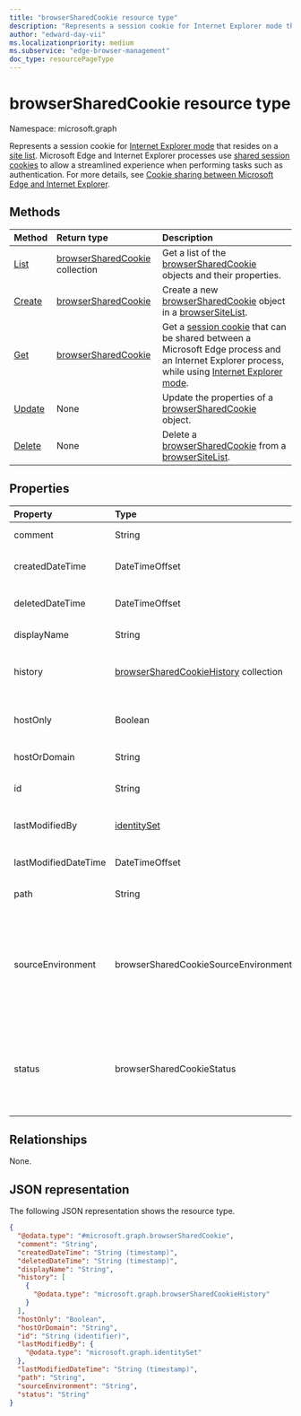 ```yaml
---
title: "browserSharedCookie resource type"
description: "Represents a session cookie for Internet Explorer mode that resides on a site list."
author: "edward-day-vii"
ms.localizationpriority: medium
ms.subservice: "edge-browser-management"
doc_type: resourcePageType
---
```


# browserSharedCookie resource type

Namespace: microsoft.graph

Represents a session cookie for [Internet Explorer mode](/deployedge/edge-ie-mode) that resides on a [site list](../resources/browsersitelist.md). Microsoft Edge and Internet Explorer processes use [shared session cookies](../resources/browsersharedcookie.md) to allow a streamlined experience when performing tasks such as authentication. For more details, see [Cookie sharing between Microsoft Edge and Internet Explorer](/deployedge/edge-ie-mode-add-guidance-cookieshare).

## Methods
|Method|Return type|Description|
|:---|:---|:---|
|[List](../api/browsersitelist-list-sharedcookies.md)|[browserSharedCookie](../resources/browsersharedcookie.md) collection|Get a list of the [browserSharedCookie](../resources/browsersharedcookie.md) objects and their properties.|
|[Create](../api/browsersitelist-post-sharedcookies.md)|[browserSharedCookie](../resources/browsersharedcookie.md)|Create a new [browserSharedCookie](../resources/browsersharedcookie.md) object in a [browserSiteList](../resources/browsersitelist.md).|
|[Get](../api/browsersharedcookie-get.md)|[browserSharedCookie](../resources/browsersharedcookie.md)|Get a [session cookie](../resources/browsersharedcookie.md) that can be shared between a Microsoft Edge process and an Internet Explorer process, while using [Internet Explorer mode](/deployedge/edge-ie-mode).|
|[Update](../api/browsersharedcookie-update.md)|None|Update the properties of a [browserSharedCookie](../resources/browsersharedcookie.md) object.|
|[Delete](../api/browsersitelist-delete-sharedcookies.md)|None|Delete a [browserSharedCookie](../resources/browsersharedcookie.md) from a [browserSiteList](../resources/browsersitelist.md).|

## Properties
|Property|Type|Description|
|:---|:---|:---|
|comment|String|The comment for the shared cookie.|
|createdDateTime|DateTimeOffset|The date and time when the shared cookie was created.|
|deletedDateTime|DateTimeOffset|The date and time when the shared cookie was deleted.|
|displayName|String|The name of the cookie.|
|history|[browserSharedCookieHistory](../resources/browsersharedcookiehistory.md) collection|The history of modifications applied to the cookie.|
|hostOnly|Boolean|Controls whether a cookie is a host-only or domain cookie.|
|hostOrDomain|String|The URL of the cookie.|
|id|String|The unique identifier for the cookie.|
|lastModifiedBy|[identitySet](../resources/identityset.md)|The user who last modified the cookie.|
|lastModifiedDateTime|DateTimeOffset|The date and time when the cookie was last modified.|
|path|String|The path of the cookie.|
|sourceEnvironment|browserSharedCookieSourceEnvironment|Specifies how the cookies are shared between Microsoft Edge and Internet Explorer. The possible values are: `microsoftEdge`, `internetExplorer11`, `both`, `unknownFutureValue`.|
|status|browserSharedCookieStatus|The status of the cookie. The possible values are: `published`, `pendingAdd`, `pendingEdit`, `pendingDelete`, `unknownFutureValue`.|

## Relationships
None.

## JSON representation
The following JSON representation shows the resource type.
<!-- {
  "blockType": "resource",
  "keyProperty": "id",
  "@odata.type": "microsoft.graph.browserSharedCookie",
  "openType": false
}
-->
``` json
{
  "@odata.type": "#microsoft.graph.browserSharedCookie",
  "comment": "String",
  "createdDateTime": "String (timestamp)",
  "deletedDateTime": "String (timestamp)",
  "displayName": "String",
  "history": [
    {
      "@odata.type": "microsoft.graph.browserSharedCookieHistory"
    }
  ],
  "hostOnly": "Boolean",
  "hostOrDomain": "String",
  "id": "String (identifier)",
  "lastModifiedBy": {
    "@odata.type": "microsoft.graph.identitySet"
  },
  "lastModifiedDateTime": "String (timestamp)",
  "path": "String",
  "sourceEnvironment": "String",
  "status": "String"
}
```

